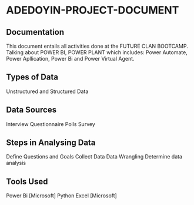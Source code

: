 # ADEDOYIN-PROJECT-DOCUMENT
## Documentation
This document entails all activities done at the FUTURE CLAN BOOTCAMP.
Talking about POWER BI, POWER PLANT which includes: Power Automate, Power Apllication, Power Bi and Power Virtual Agent.
## Types of Data
Unstructured and Structured Data
## Data Sources
Interview
Questionnaire
Polls
Survey
## Steps in Analysing Data
Define Questions and Goals
Collect Data
Data Wrangling
Determine data analysis
## Tools Used
Power Bi [Microsoft]
Python
Excel [Microsoft]
